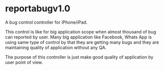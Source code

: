 reportabugv1.0
==============



A bug control controller for iPhone/iPad.

This control is like for big application scope when almost thousand of bug can reported by user. Many big application like Facebook, Whats App is using same type of control by that they are getting many bugs and they are maintaining quality of application without any QA.

The purpose of this controller is just make good quality of application by user point of view.

